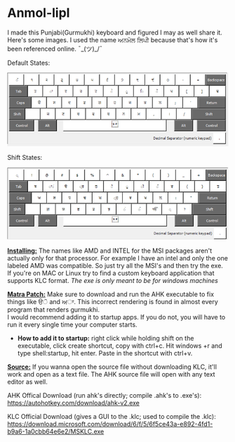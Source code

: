 # Anmol-lipI

I made this Punjabi(Gurmukhi) keyboard and figured I may as well share it. Here's some images. I used the name ਅਨਮੋਲ ਲਿਪੀ because that's how it's been referenced online. ¯\_(ツ)_/¯
 
Default States:

![layout in deafault state](https://github.com/The-Respins/Anmol-lipI/blob/main/Keyboard%20Layout%20Images/Default%20States.png)

Shift States:

![layout in shift state](https://github.com/The-Respins/Anmol-lipI/blob/main/Keyboard%20Layout%20Images/Shift%20States.png)

<ins>**Installing:**</ins> The names like AMD and INTEL for the MSI packages aren't actually only for that processor. For example I have an intel and only the one labeled AMD was compatible. So just try all the MSI's and then try the exe. If you're on MAC or Linux try to find a custom keyboard application that supports KLC format. *The exe is only meant to be for windows machines*

<ins>**Matra Patch:**</ins> Make sure to download and run the AHK executable to fix things like ੳੋ and ਅਾ. This incorrect rendering is found in almost every program that renders gurmukhi.\
I would recommend adding it to startup apps. If you do not, you will have to run it every single time your computer starts.

  - **How to add it to startup:** right click while holding shift on the executable, click create shortcut, copy with ctrl+c. Hit windows +r and type shell:startup, hit enter. Paste in the shortcut with ctrl+v.

<ins>**Source:**</ins> If you wanna open the source file without downloading KLC, it'll work and open as a text file. The AHK source file will open with any text editor as well. 

AHK Offical Download (run ahk's directly; compile .ahk's to .exe's): https://autohotkey.com/download/ahk-v2.exe

KLC Official Download (gives a GUI to the .klc; used to compile the .klc): https://download.microsoft.com/download/6/f/5/6f5ce43a-e892-4fd1-b9a6-1a0cbb64e6e2/MSKLC.exe 
